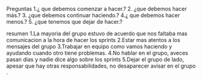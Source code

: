 Preguntas
1.¿ que debemos comenzar a hacer.?
2. ¿que debemos hacer más.?
3. ¿que debemos continuar haciendo.?
4.¿ que debemos hacer menos.?
5. ¿que tenemos que dejar de hacer.?

resumen
1.La mayoria del grupo estuvo de acuerdo que nos faltaba mas comunicacion a la hora de hacer los sprints
2.Estar mas atentos a los mensajes del grupo
3.Trabajar en equipo como vamos haciendo y ayudando cuando otro tiene problemas.
4.No hablar en el grupo, aveces pasan dias y nadie dice algo sobre los sprints
5.Dejar el grupo de lado, apesar que hay otras responsabilidades, no desaparecer avisar en el grupo .
